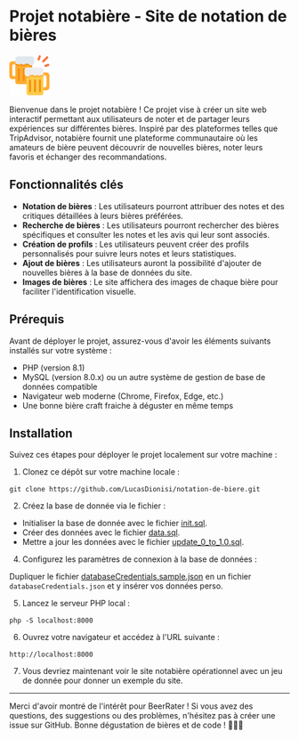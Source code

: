 # Projet notabière - Site de notation de bières

![BeerRater Logo](resources/img/beer.svg)

Bienvenue dans le projet notabière ! Ce projet vise à créer un site web interactif permettant aux utilisateurs de noter et de partager leurs expériences sur différentes bières. 
Inspiré par des plateformes telles que TripAdvisor, notabière fournit une plateforme communautaire où les amateurs de bière peuvent découvrir de nouvelles bières, noter leurs favoris et échanger des recommandations.

## Fonctionnalités clés

- **Notation de bières** : Les utilisateurs pourront attribuer des notes et des critiques détaillées à leurs bières préférées.
- **Recherche de bières** : Les utilisateurs pourront rechercher des bières spécifiques et consulter les notes et les avis qui leur sont associés.
- **Création de profils** : Les utilisateurs peuvent créer des profils personnalisés pour suivre leurs notes et leurs statistiques.
- **Ajout de bières** : Les utilisateurs auront la possibilité d'ajouter de nouvelles bières à la base de données du site.
- **Images de bières** : Le site affichera des images de chaque bière pour faciliter l'identification visuelle.

## Prérequis

Avant de déployer le projet, assurez-vous d'avoir les éléments suivants installés sur votre système :

- PHP (version 8.1)
- MySQL (version 8.0.x) ou un autre système de gestion de base de données compatible
- Navigateur web moderne (Chrome, Firefox, Edge, etc.)
- Une bonne bière craft fraiche à déguster en même temps

## Installation

Suivez ces étapes pour déployer le projet localement sur votre machine :

1. Clonez ce dépôt sur votre machine locale :

```
git clone https://github.com/LucasDionisi/notation-de-biere.git
```

2. Créez la base de donnée via le fichier :

- Initialiser la base de donnée avec le fichier [init.sql](configurations/sql/init.sql).
- Créer des données avec le fichier [data.sql](configurations/sql/data.sql).
- Mettre a jour les données avec le fichier [update_0_to_1.0.sql](configurations/sql/update_0_to_1.0.sql).

4. Configurez les paramètres de connexion à la base de données :

Dupliquer le fichier [databaseCredentials.sample.json](configurations/databaseCredentials.sample.json) en un fichier `databaseCredentials.json` et y insérer vos données perso.

5. Lancez le serveur PHP local :

```
php -S localhost:8000
```

6. Ouvrez votre navigateur et accédez à l'URL suivante :

```
http://localhost:8000
```

7. Vous devriez maintenant voir le site notabière opérationnel avec un jeu de donnée pour donner un exemple du site.

---

Merci d'avoir montré de l'intérêt pour BeerRater ! Si vous avez des questions, des suggestions ou des problèmes, n'hésitez pas à créer une issue sur GitHub. Bonne dégustation de bières et de code ! 🍻👩‍💻
